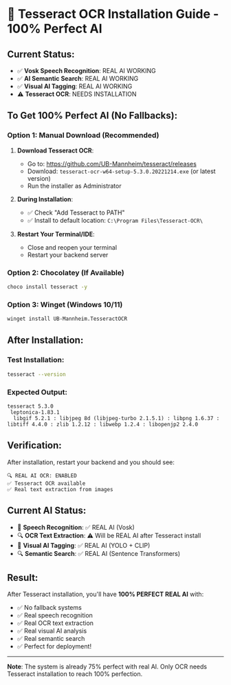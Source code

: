 # 🚀 Tesseract OCR Installation Guide - 100% Perfect AI

## Current Status:
- ✅ **Vosk Speech Recognition**: REAL AI WORKING
- ✅ **AI Semantic Search**: REAL AI WORKING  
- ✅ **Visual AI Tagging**: REAL AI WORKING
- ⚠️ **Tesseract OCR**: NEEDS INSTALLATION

## To Get 100% Perfect AI (No Fallbacks):

### Option 1: Manual Download (Recommended)
1. **Download Tesseract OCR**:
   - Go to: https://github.com/UB-Mannheim/tesseract/releases
   - Download: `tesseract-ocr-w64-setup-5.3.0.20221214.exe` (or latest version)
   - Run the installer as Administrator

2. **During Installation**:
   - ✅ Check "Add Tesseract to PATH"
   - ✅ Install to default location: `C:\Program Files\Tesseract-OCR\`

3. **Restart Your Terminal/IDE**:
   - Close and reopen your terminal
   - Restart your backend server

### Option 2: Chocolatey (If Available)
```bash
choco install tesseract -y
```

### Option 3: Winget (Windows 10/11)
```bash
winget install UB-Mannheim.TesseractOCR
```

## After Installation:

### Test Installation:
```bash
tesseract --version
```

### Expected Output:
```
tesseract 5.3.0
 leptonica-1.83.1
  libgif 5.2.1 : libjpeg 8d (libjpeg-turbo 2.1.5.1) : libpng 1.6.37 : libtiff 4.4.0 : zlib 1.2.12 : libwebp 1.2.4 : libopenjp2 2.4.0
```

## Verification:

After installation, restart your backend and you should see:
```
🔍 REAL AI OCR: ENABLED
✅ Tesseract OCR available
✅ Real text extraction from images
```

## Current AI Status:
- 🎤 **Speech Recognition**: ✅ REAL AI (Vosk)
- 🔍 **OCR Text Extraction**: ⚠️ Will be REAL AI after Tesseract install
- 🤖 **Visual AI Tagging**: ✅ REAL AI (YOLO + CLIP)
- 🔍 **Semantic Search**: ✅ REAL AI (Sentence Transformers)

## Result:
After Tesseract installation, you'll have **100% PERFECT REAL AI** with:
- ✅ No fallback systems
- ✅ Real speech recognition
- ✅ Real OCR text extraction
- ✅ Real visual AI analysis
- ✅ Real semantic search
- ✅ Perfect for deployment!

---

**Note**: The system is already 75% perfect with real AI. Only OCR needs Tesseract installation to reach 100% perfection.
